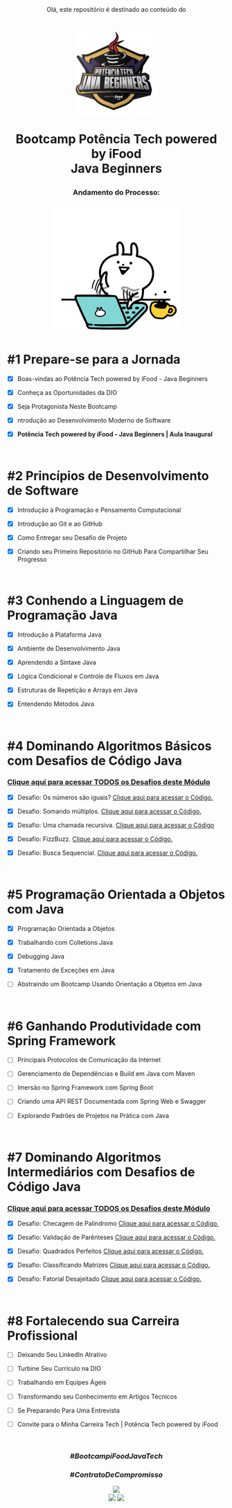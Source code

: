 <div align="center">
Olá, este repositório é destinado ao conteúdo do 



<h1><img height="200vh" src="Imagens/logo-bootcamp.webp">

Bootcamp Potência Tech powered by iFood <br/> Java Beginners</h1>

<h3> Andamento do Processo:</h3>

<img height="300vh" src="Imagens/letscode.gif">

</div>

# #1 Prepare-se para a Jornada

  - [x] Boas-vindas ao Potência Tech powered by iFood - Java Beginners

  - [x] Conheça as Oportunidades da DIO

  - [x] Seja Protagonista Neste Bootcamp

  - [x] ntrodução ao Desenvolvimento Moderno de Software

  - [x] **Potência Tech powered by iFood - Java Beginners | Aula Inaugural**

  <br/>

# #2 Princípios de Desenvolvimento de Software

  - [x] Introdução à Programação e Pensamento Computacional

  - [x] Introdução ao Git e ao GitHub

  - [x] Como Entregar seu Desafio de Projeto

  - [x] Criando seu Primeiro Repositório no GitHub Para Compartilhar Seu Progresso

  <br/>

# #3 Conhendo a Linguagem de Programação Java

  - [x] Introdução à Plataforma Java

  - [x] Ambiente de Desenvolvimento Java

  - [x]  Aprendendo a Sintaxe Java

  - [x] Lógica Condicional e Controle de Fluxos em Java
  
  - [x] Estruturas de Repetição e Arrays em Java
  
  - [x] Entendendo Métodos Java

 <br/>

 # #4 Dominando Algoritmos Básicos com Desafios de Código Java

### [Clique aqui para acessar TODOS os Desafios deste Módulo](https://github.com/leticiapalaro/Bootcamp-Potencia-Tech-powered-by-iFood/tree/main/desafios-de-codigo/modulo-4-desafios-basicos)

  - [x] Desafio: Os números são iguais? [Clique aqui para acessar o Código.](https://github.com/leticiapalaro/Bootcamp-Potencia-Tech-powered-by-iFood/tree/main/desafios-de-codigo/modulo-4-desafios-basicos/OsNumerosSaoIguais.java)

  - [x] Desafio: Somando múltiplos. [Clique aqui para acessar o Código.](https://github.com/leticiapalaro/Bootcamp-Potencia-Tech-powered-by-iFood/tree/main/desafios-de-codigo/modulo-4-desafios-basicos/SomandoMultiplos.java)

  - [x]  Desafio: Uma chamada recursiva. [Clique aqui para acessar o Código](https://github.com/leticiapalaro/Bootcamp-Potencia-Tech-powered-by-iFood/tree/main/desafios-de-codigo/modulo-4-desafios-basicos/UmaChamadaRecursiva.java)

  - [x] Desafio: FizzBuzz. [Clique aqui para acessar o Código.](https://github.com/leticiapalaro/Bootcamp-Potencia-Tech-powered-by-iFood/tree/main/desafios-de-codigo/modulo-4-desafios-basicos/FizzBuzz.java)
  
  - [x] Desafio: Busca Sequencial. [Clique aqui para acessar o Código.](https://github.com/leticiapalaro/Bootcamp-Potencia-Tech-powered-by-iFood/tree/main/desafios-de-codigo/modulo-4-desafios-basicos/BuscaSequencial.java)

 <br/>

 # #5 Programação Orientada a Objetos com Java

  - [x] Programação Orientada a Objetos

  - [x] Trabalhando com Colletions Java

  - [x]  Debugging Java

  - [x] Tratamento de Exceções em Java
  
  - [ ] Abstraindo um Bootcamp Usando Orientação a Objetos em Java

 <br/>

  # #6 Ganhando Produtividade com Spring Framework

  - [ ] Principais Protocolos de Comunicação da Internet

  - [ ] Gerenciamento de Dependências e Build em Java com Maven

  - [ ]  Imersão no Spring Framework com Spring Boot

  - [ ] Criando uma API REST Documentada com Spring Web e Swagger
  
  - [ ] Explorando Padrões de Projetos na Prática com Java

 <br/>

   # #7 Dominando Algoritmos Intermediários com Desafios de Código Java

### [Clique aqui para acessar TODOS os Desafios deste Módulo](https://github.com/leticiapalaro/Bootcamp-Potencia-Tech-powered-by-iFood/tree/main/desafios-de-codigo/modulo-7-desafios-intermediarios)

  - [x] Desafio: Checagem de Palíndromo [Clique aqui para acessar o Código.](https://github.com/leticiapalaro/Bootcamp-Potencia-Tech-powered-by-iFood/tree/main/desafios-de-codigo/modulo-7-desafios-intermediarios/ChecagemDePalindromo.java)

  - [x] Desafio: Validação de Parênteses [Clique aqui para acessar o Código.](https://github.com/leticiapalaro/Bootcamp-Potencia-Tech-powered-by-iFood/tree/main/desafios-de-codigo/modulo-7-desafios-intermediarios/ValidacaoDeParenteses.java)

  - [x]  Desafio: Quadrados Perfeitos [Clique aqui para acessar o Código.](https://github.com/leticiapalaro/Bootcamp-Potencia-Tech-powered-by-iFood/tree/main/desafios-de-codigo/modulo-7-desafios-intermediarios/QuadradosPerfeitos.java)

  - [x] Desafio: Classificando Matrizes [Clique aqui para acessar o Código.](https://github.com/leticiapalaro/Bootcamp-Potencia-Tech-powered-by-iFood/tree/main/desafios-de-codigo/modulo-7-desafios-intermediarios/ClassificandoMatrizes1.java)
  
  - [x] Desafio: Fatorial Desajeitado [Clique aqui para acessar o Código.](https://github.com/leticiapalaro/Bootcamp-Potencia-Tech-powered-by-iFood/tree/main/desafios-de-codigo/modulo-7-desafios-intermediarios/FatorialDesajeitado.java)

 <br/>

   # #8 Fortalecendo sua Carreira Profissional

  - [ ] Deixando Seu LinkedIn Atrativo

  - [ ] Turbine Seu Currículo na DIO

  - [ ] Trabalhando em Equipes Ágeis

  - [ ] Transformando seu Conhecimento em Artigos Técnicos
  
  - [ ] Se Preparando Para Uma Entrevista
  
  - [ ] Convite para o Minha Carreira Tech | Potência Tech powered by iFood

 <br/>

<div align="center">

### _#BootcampiFoodJavaTech_

### _#ContratoDeCompromisso_

  <img height="200vh" src="https://github.com/leticiapalaro/leticiapalaro/blob/main/ok.gif?raw=true"><br><a href="https://www.linkedin.com/in/let%C3%ADcia-palaro-a870b0243/" target="_blank"><img height="25vh" src="https://github.com/leticiapalaro/leticiapalaro/blob/main/linkedin.png?raw=true" target="_blank"></a>
  <a href = "mailto:leticiapalaro@live.com"><img height="25vh" src="https://github.com/leticiapalaro/leticiapalaro/blob/main/contato.png?raw=true" target="_blank"></a><br>

</div>
